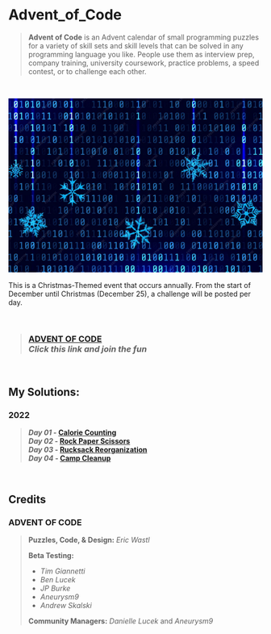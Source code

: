 # Advent_of_Code
> **Advent of Code** is an Advent calendar of small programming puzzles for a variety of skill sets and skill levels that can be solved in any programming language you like. People use them as interview prep, company training, university coursework, practice problems, a speed contest, or to challenge each other.

&nbsp;

<img src=https://github.com/Kyros0718/Advent_of_Code/blob/main/Media/Binary%20Codes%20and%20Snow%20Flakes_%20Landscape.png>

This is a Christmas-Themed event that occurs annually. From the start of December until Christmas (December 25), a challenge will be posted per day.

&nbsp;

> ### [ADVENT OF CODE](https://adventofcode.com/)<br>_Click this link and join the fun_

&nbsp;

## My Solutions:
### 2022 

> **_Day 01_ - [Calorie Counting](https://github.com/Kyros0718/Advent_of_Code/tree/main/Advent_2022/01-Calorie_Counting)**<br>
**_Day 02_ - [Rock Paper Scissors](https://github.com/Kyros0718/Advent_of_Code/tree/main/Advent_2022/02-Rock_Paper_Scissors)**<br>
**_Day 03_ - [Rucksack Reorganization](https://github.com/Kyros0718/Advent_of_Code/tree/main/Advent_2022/03-Rucksack_Reorganization)**<br>
**_Day 04_ - [Camp Cleanup](https://github.com/Kyros0718/Advent_of_Code/tree/main/Advent_2022/04-Camp_Cleanup)**<br>

&nbsp;

## Credits
### ADVENT OF CODE 
> **Puzzles, Code, & Design:** _Eric Wastl_
>
> **Beta Testing:**
> - _Tim Giannetti_
> - _Ben Lucek_
> - _JP Burke_
> - _Aneurysm9_
> - _Andrew Skalski_
> 
> **Community Managers:** _Danielle Lucek_ and _Aneurysm9_
